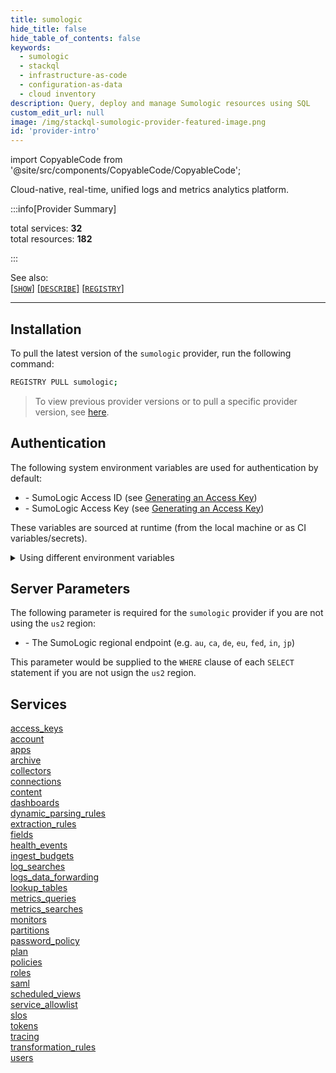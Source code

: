 ```yaml
---
title: sumologic
hide_title: false
hide_table_of_contents: false
keywords:
  - sumologic
  - stackql
  - infrastructure-as-code
  - configuration-as-data
  - cloud inventory
description: Query, deploy and manage Sumologic resources using SQL
custom_edit_url: null
image: /img/stackql-sumologic-provider-featured-image.png
id: 'provider-intro'
---
```


import CopyableCode from '@site/src/components/CopyableCode/CopyableCode';

Cloud-native, real-time, unified logs and metrics analytics platform.

:::info[Provider Summary] 

total services: __32__  
total resources: __182__  

:::

See also:   
[[` SHOW `]](https://stackql.io/docs/language-spec/show) [[` DESCRIBE `]](https://stackql.io/docs/language-spec/describe)  [[` REGISTRY `]](https://stackql.io/docs/language-spec/registry)
* * * 

## Installation

To pull the latest version of the `sumologic` provider, run the following command:  

```bash
REGISTRY PULL sumologic;
```
> To view previous provider versions or to pull a specific provider version, see [here](https://stackql.io/docs/language-spec/registry).  

## Authentication

The following system environment variables are used for authentication by default:  

- <CopyableCode code="SUMOLOGIC_ACCESSID" /> - SumoLogic Access ID (see <a href="https://help.sumologic.com/docs/manage/security/access-keys/">Generating an Access Key</a>)
- <CopyableCode code="SUMOLOGIC_ACCESSKEY" /> - SumoLogic Access Key (see <a href="https://help.sumologic.com/docs/manage/security/access-keys/">Generating an Access Key</a>)
  
These variables are sourced at runtime (from the local machine or as CI variables/secrets).  

<details>

<summary>Using different environment variables</summary>

To use different environment variables (instead of the defaults), use the `--auth` flag of the `stackql` program.  For example:  

```bash

AUTH='{ "sumologic": { "type": "basic",  "username_var": "YOUR_SUMOLOGIC_ACCESS_ID_VAR", "password_var": "YOUR_SUMOLOGIC_ACCESS_KEY_VAR" }}'
stackql shell --auth="${AUTH}"

```
or using PowerShell:  

```powershell

$Auth = "{ 'sumologic': { 'type': 'basic',  'username_var': 'YOUR_SUMOLOGIC_ACCESS_ID_VAR', 'password_var': 'YOUR_SUMOLOGIC_ACCESS_KEY_VAR' }}"
stackql.exe shell --auth=$Auth

```
</details>


## Server Parameters


The following parameter is required for the `sumologic` provider if you are not using the `us2` region:  

- <CopyableCode code="region" /> - The SumoLogic regional endpoint (e.g. <code>au</code>, <code>ca</code>, <code>de</code>, <code>eu</code>, <code>fed</code>, <code>in</code>, <code>jp</code>)

This parameter would be supplied to the `WHERE` clause of each `SELECT` statement if you are not usign the `us2` region.

## Services
<div class="row">
<div class="providerDocColumn">
<a href="/services/access_keys/">access_keys</a><br />
<a href="/services/account/">account</a><br />
<a href="/services/apps/">apps</a><br />
<a href="/services/archive/">archive</a><br />
<a href="/services/collectors/">collectors</a><br />
<a href="/services/connections/">connections</a><br />
<a href="/services/content/">content</a><br />
<a href="/services/dashboards/">dashboards</a><br />
<a href="/services/dynamic_parsing_rules/">dynamic_parsing_rules</a><br />
<a href="/services/extraction_rules/">extraction_rules</a><br />
<a href="/services/fields/">fields</a><br />
<a href="/services/health_events/">health_events</a><br />
<a href="/services/ingest_budgets/">ingest_budgets</a><br />
<a href="/services/log_searches/">log_searches</a><br />
<a href="/services/logs_data_forwarding/">logs_data_forwarding</a><br />
<a href="/services/lookup_tables/">lookup_tables</a><br />
</div>
<div class="providerDocColumn">
<a href="/services/metrics_queries/">metrics_queries</a><br />
<a href="/services/metrics_searches/">metrics_searches</a><br />
<a href="/services/monitors/">monitors</a><br />
<a href="/services/partitions/">partitions</a><br />
<a href="/services/password_policy/">password_policy</a><br />
<a href="/services/plan/">plan</a><br />
<a href="/services/policies/">policies</a><br />
<a href="/services/roles/">roles</a><br />
<a href="/services/saml/">saml</a><br />
<a href="/services/scheduled_views/">scheduled_views</a><br />
<a href="/services/service_allowlist/">service_allowlist</a><br />
<a href="/services/slos/">slos</a><br />
<a href="/services/tokens/">tokens</a><br />
<a href="/services/tracing/">tracing</a><br />
<a href="/services/transformation_rules/">transformation_rules</a><br />
<a href="/services/users/">users</a><br />
</div>
</div>
